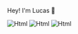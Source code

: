 Hey! I'm Lucas 👋

![Html](https://img.shields.io/badge/HTML5-E34F26?style=for-the-badge&logo=html5&logoColor=white)
![Html](https://img.shields.io/badge/CSS3-1572B6?style=for-the-badge&logo=css3&logoColor=white)
![Html](https://img.shields.io/badge/JavaScript-323330?style=for-the-badge&logo=javascript&logoColor=F7DF1E)
